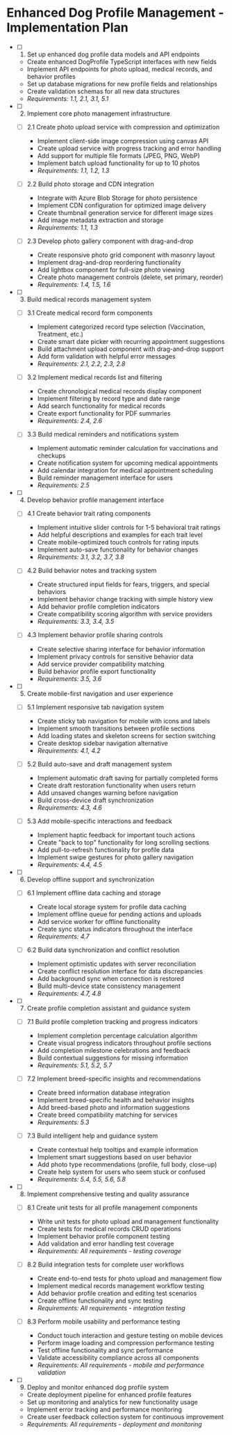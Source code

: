 # Enhanced Dog Profile Management - Implementation Plan

- [ ] 1. Set up enhanced dog profile data models and API endpoints
  - Create enhanced DogProfile TypeScript interfaces with new fields
  - Implement API endpoints for photo upload, medical records, and behavior profiles
  - Set up database migrations for new profile fields and relationships
  - Create validation schemas for all new data structures
  - _Requirements: 1.1, 2.1, 3.1, 5.1_

- [ ] 2. Implement core photo management infrastructure
  - [ ] 2.1 Create photo upload service with compression and optimization
    - Implement client-side image compression using canvas API
    - Create upload service with progress tracking and error handling
    - Add support for multiple file formats (JPEG, PNG, WebP)
    - Implement batch upload functionality for up to 10 photos
    - _Requirements: 1.1, 1.2, 1.3_

  - [ ] 2.2 Build photo storage and CDN integration
    - Integrate with Azure Blob Storage for photo persistence
    - Implement CDN configuration for optimized image delivery
    - Create thumbnail generation service for different image sizes
    - Add image metadata extraction and storage
    - _Requirements: 1.1, 1.3_

  - [ ] 2.3 Develop photo gallery component with drag-and-drop
    - Create responsive photo grid component with masonry layout
    - Implement drag-and-drop reordering functionality
    - Add lightbox component for full-size photo viewing
    - Create photo management controls (delete, set primary, reorder)
    - _Requirements: 1.4, 1.5, 1.6_

- [ ] 3. Build medical records management system
  - [ ] 3.1 Create medical record form components
    - Implement categorized record type selection (Vaccination, Treatment, etc.)
    - Create smart date picker with recurring appointment suggestions
    - Build attachment upload component with drag-and-drop support
    - Add form validation with helpful error messages
    - _Requirements: 2.1, 2.2, 2.3, 2.8_

  - [ ] 3.2 Implement medical records list and filtering
    - Create chronological medical records display component
    - Implement filtering by record type and date range
    - Add search functionality for medical records
    - Create export functionality for PDF summaries
    - _Requirements: 2.4, 2.6_

  - [ ] 3.3 Build medical reminders and notifications system
    - Implement automatic reminder calculation for vaccinations and checkups
    - Create notification system for upcoming medical appointments
    - Add calendar integration for medical appointment scheduling
    - Build reminder management interface for users
    - _Requirements: 2.5_

- [ ] 4. Develop behavior profile management interface
  - [ ] 4.1 Create behavior trait rating components
    - Implement intuitive slider controls for 1-5 behavioral trait ratings
    - Add helpful descriptions and examples for each trait level
    - Create mobile-optimized touch controls for rating inputs
    - Implement auto-save functionality for behavior changes
    - _Requirements: 3.1, 3.2, 3.7, 3.8_

  - [ ] 4.2 Build behavior notes and tracking system
    - Create structured input fields for fears, triggers, and special behaviors
    - Implement behavior change tracking with simple history view
    - Add behavior profile completion indicators
    - Create compatibility scoring algorithm with service providers
    - _Requirements: 3.3, 3.4, 3.5_

  - [ ] 4.3 Implement behavior profile sharing controls
    - Create selective sharing interface for behavior information
    - Implement privacy controls for sensitive behavior data
    - Add service provider compatibility matching
    - Build behavior profile export functionality
    - _Requirements: 3.5, 3.6_

- [ ] 5. Create mobile-first navigation and user experience
  - [ ] 5.1 Implement responsive tab navigation system
    - Create sticky tab navigation for mobile with icons and labels
    - Implement smooth transitions between profile sections
    - Add loading states and skeleton screens for section switching
    - Create desktop sidebar navigation alternative
    - _Requirements: 4.1, 4.2_

  - [ ] 5.2 Build auto-save and draft management system
    - Implement automatic draft saving for partially completed forms
    - Create draft restoration functionality when users return
    - Add unsaved changes warning before navigation
    - Build cross-device draft synchronization
    - _Requirements: 4.3, 4.6_

  - [ ] 5.3 Add mobile-specific interactions and feedback
    - Implement haptic feedback for important touch actions
    - Create "back to top" functionality for long scrolling sections
    - Add pull-to-refresh functionality for profile data
    - Implement swipe gestures for photo gallery navigation
    - _Requirements: 4.4, 4.5_

- [ ] 6. Develop offline support and synchronization
  - [ ] 6.1 Implement offline data caching and storage
    - Create local storage system for profile data caching
    - Implement offline queue for pending actions and uploads
    - Add service worker for offline functionality
    - Create sync status indicators throughout the interface
    - _Requirements: 4.7_

  - [ ] 6.2 Build data synchronization and conflict resolution
    - Implement optimistic updates with server reconciliation
    - Create conflict resolution interface for data discrepancies
    - Add background sync when connection is restored
    - Build multi-device state consistency management
    - _Requirements: 4.7, 4.8_

- [ ] 7. Create profile completion assistant and guidance system
  - [ ] 7.1 Build profile completion tracking and progress indicators
    - Implement completion percentage calculation algorithm
    - Create visual progress indicators throughout profile sections
    - Add completion milestone celebrations and feedback
    - Build contextual suggestions for missing information
    - _Requirements: 5.1, 5.2, 5.7_

  - [ ] 7.2 Implement breed-specific insights and recommendations
    - Create breed information database integration
    - Implement breed-specific health and behavior insights
    - Add breed-based photo and information suggestions
    - Create breed compatibility matching for services
    - _Requirements: 5.3_

  - [ ] 7.3 Build intelligent help and guidance system
    - Create contextual help tooltips and example information
    - Implement smart suggestions based on user behavior
    - Add photo type recommendations (profile, full body, close-up)
    - Create help system for users who seem stuck or confused
    - _Requirements: 5.4, 5.5, 5.6, 5.8_

- [ ] 8. Implement comprehensive testing and quality assurance
  - [ ] 8.1 Create unit tests for all profile management components
    - Write unit tests for photo upload and management functionality
    - Create tests for medical records CRUD operations
    - Implement behavior profile component testing
    - Add validation and error handling test coverage
    - _Requirements: All requirements - testing coverage_

  - [ ] 8.2 Build integration tests for complete user workflows
    - Create end-to-end tests for photo upload and management flow
    - Implement medical records management workflow testing
    - Add behavior profile creation and editing test scenarios
    - Create offline functionality and sync testing
    - _Requirements: All requirements - integration testing_

  - [ ] 8.3 Perform mobile usability and performance testing
    - Conduct touch interaction and gesture testing on mobile devices
    - Perform image loading and compression performance testing
    - Test offline functionality and sync performance
    - Validate accessibility compliance across all components
    - _Requirements: All requirements - mobile and performance validation_

- [ ] 9. Deploy and monitor enhanced dog profile system
  - Create deployment pipeline for enhanced profile features
  - Set up monitoring and analytics for new functionality usage
  - Implement error tracking and performance monitoring
  - Create user feedback collection system for continuous improvement
  - _Requirements: All requirements - deployment and monitoring_